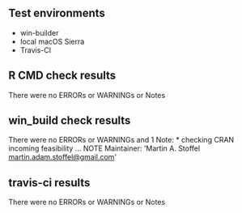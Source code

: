 
## Test environments
* win-builder 
* local macOS Sierra
* Travis-CI

## R CMD check results
There were no ERRORs or WARNINGs or Notes 

## win_build check results
There were no ERRORs or WARNINGs and 1 Note:
        * checking CRAN incoming feasibility ... NOTE
Maintainer: 'Martin A. Stoffel <martin.adam.stoffel@gmail.com>'

## travis-ci results
There were no ERRORs or WARNINGs or Notes 
